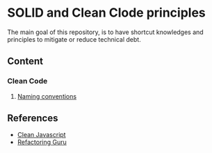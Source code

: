 # SOLID and Clean Clode principles

The main goal of this repository, is to have shortcut knowledges and principles to mitigate or reduce
technical debt.

## Content

### Clean Code

1. [Naming conventions](./clean-code-solid/src/clean-code/01-names.ts)

## References
- [Clean Javascript](https://cleanjavascript.es/)
- [Refactoring Guru](https://refactoring.guru/)
